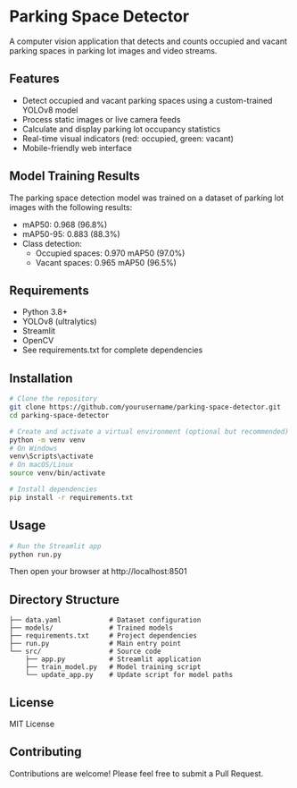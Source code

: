 # Parking Space Detector

A computer vision application that detects and counts occupied and vacant parking spaces in parking lot images and video streams.

## Features

- Detect occupied and vacant parking spaces using a custom-trained YOLOv8 model
- Process static images or live camera feeds
- Calculate and display parking lot occupancy statistics
- Real-time visual indicators (red: occupied, green: vacant)
- Mobile-friendly web interface

## Model Training Results

The parking space detection model was trained on a dataset of parking lot images with the following results:

- mAP50: 0.968 (96.8%)
- mAP50-95: 0.883 (88.3%)
- Class detection:
  - Occupied spaces: 0.970 mAP50 (97.0%)
  - Vacant spaces: 0.965 mAP50 (96.5%)

## Requirements

- Python 3.8+
- YOLOv8 (ultralytics)
- Streamlit
- OpenCV
- See requirements.txt for complete dependencies

## Installation

```bash
# Clone the repository
git clone https://github.com/yourusername/parking-space-detector.git
cd parking-space-detector

# Create and activate a virtual environment (optional but recommended)
python -m venv venv
# On Windows
venv\Scripts\activate
# On macOS/Linux
source venv/bin/activate

# Install dependencies
pip install -r requirements.txt
```

## Usage

```bash
# Run the Streamlit app
python run.py
```

Then open your browser at http://localhost:8501

## Directory Structure

```
├── data.yaml            # Dataset configuration
├── models/              # Trained models
├── requirements.txt     # Project dependencies
├── run.py               # Main entry point
└── src/                 # Source code
    ├── app.py           # Streamlit application
    ├── train_model.py   # Model training script
    └── update_app.py    # Update script for model paths
```

## License

MIT License

## Contributing

Contributions are welcome! Please feel free to submit a Pull Request. 